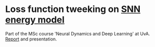 # Loss function tweeking on [SNN energy model](journal.pcbi.1013112.pdf)
Part of the MSc course 'Neural Dynamics and Deep Learning' at UvA. [Report](NDDL_lab_report.pdf) and presentation.
